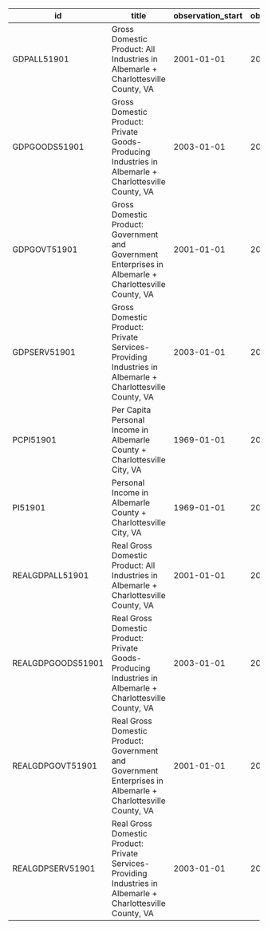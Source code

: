| id                | title                                                                                                        | observation_start   | observation_end   |
|-------------------|--------------------------------------------------------------------------------------------------------------|---------------------|-------------------|
| GDPALL51901       | Gross Domestic Product: All Industries in Albemarle + Charlottesville County, VA                             | 2001-01-01          | 2020-01-01        |
| GDPGOODS51901     | Gross Domestic Product: Private Goods-Producing Industries in Albemarle + Charlottesville County, VA         | 2003-01-01          | 2015-01-01        |
| GDPGOVT51901      | Gross Domestic Product: Government and Government Enterprises in Albemarle + Charlottesville County, VA      | 2001-01-01          | 2020-01-01        |
| GDPSERV51901      | Gross Domestic Product: Private Services-Providing Industries in Albemarle + Charlottesville County, VA      | 2003-01-01          | 2015-01-01        |
| PCPI51901         | Per Capita Personal Income in Albemarle County + Charlottesville City, VA                                    | 1969-01-01          | 2020-01-01        |
| PI51901           | Personal Income in Albemarle County + Charlottesville City, VA                                               | 1969-01-01          | 2020-01-01        |
| REALGDPALL51901   | Real Gross Domestic Product: All Industries in Albemarle + Charlottesville County, VA                        | 2001-01-01          | 2020-01-01        |
| REALGDPGOODS51901 | Real Gross Domestic Product: Private Goods-Producing Industries in Albemarle + Charlottesville County, VA    | 2003-01-01          | 2015-01-01        |
| REALGDPGOVT51901  | Real Gross Domestic Product: Government and Government Enterprises in Albemarle + Charlottesville County, VA | 2001-01-01          | 2020-01-01        |
| REALGDPSERV51901  | Real Gross Domestic Product: Private Services-Providing Industries in Albemarle + Charlottesville County, VA | 2003-01-01          | 2015-01-01        |